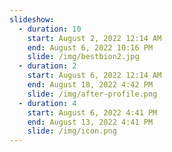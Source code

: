 ```yaml
---
slideshow:
  - duration: 10
    start: August 2, 2022 12:14 AM
    end: August 6, 2022 10:16 PM
    slide: /img/bestbion2.jpg
  - duration: 2
    start: August 6, 2022 12:14 AM
    end: August 18, 2022 4:42 PM
    slide: /img/after-profile.png
  - duration: 4
    start: August 6, 2022 4:41 PM
    end: August 13, 2022 4:41 PM
    slide: /img/icon.png
---
```

